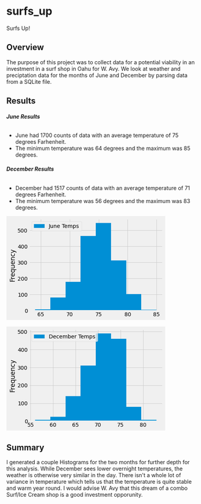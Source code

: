 # surfs_up
Surfs Up!

## **Overview**
The purpose of this project was to collect data for a potential viability in an investment in a surf shop in Oahu for W. Avy. We look at weather and preciptation data for the months of June and December by parsing data from a SQLite file.

## **Results**

###### **June Results**
  - June had 1700 counts of data with an average temperature of 75 degrees Farhenheit.
  - The minimum temperature was 64 degrees and the maximum was 85 degrees.

###### **December Results**
  - December had 1517 counts of data with an average temperature of 71 degrees Farhenheit.
  - The minimum temperature was 56 degrees and the maximum was 83 degrees.

    
  ![this is an image](https://github.com/edyu23/surfs_up/blob/8f7aaf9e83aad9726683a726df74c4f00dbaad12/june_histogram.png)
  
  ![this is an image](https://github.com/edyu23/surfs_up/blob/8f7aaf9e83aad9726683a726df74c4f00dbaad12/December_histogram.png)

## Summary
  I generated a couple Histograms for the two months for further depth for this analysis. While December sees lower overnight temperatures, the weather is otherwise very similar in the day. There isn't a whole lot of variance in temperature which tells us that the temperature is quite stable and warm year round. I would advise W. Avy that this dream of a combo Surf/Ice Cream shop is a good investment opporunity.

